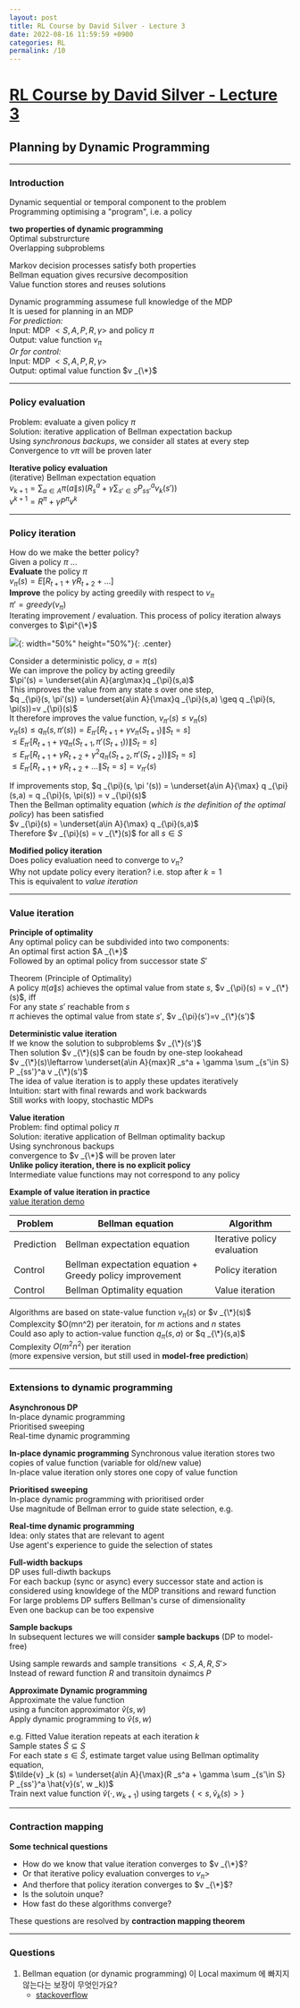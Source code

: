 ```yaml
---
layout: post
title: RL Course by David Silver - Lecture 3
date: 2022-08-16 11:59:59 +0900
categories: RL
permalink: /10
---
```


# [RL Course by David Silver - Lecture 3](https://www.youtube.com/watch?v=Nd1-UUMVfz4&list=PLqYmG7hTraZDM-OYHWgPebj2MfCFzFObQ&index=3&t=2s)


## Planning by Dynamic Programming

---

### Introduction

Dynamic sequential or temporal component to the problem <br>
Programming optimising a "program", i.e. a policy <br>

**two properties of dynamic programming**<br>
Optimal substrurcture <br>
Overlapping subproblems <br>

Markov decision processes satisfy both properties <br>
Bellman equation gives recursive decomposition <br>
Value function stores and reuses solutions <br>

Dynamic programming assumese full knowledge of the MDP <br>
It is uesed for planning in an MDP <br>
*For prediction:* <br>
Input: MDP $<S,A,P,R,\gamma>$ and policy $\pi$ <br>
Output: value function $v _{\pi}$ <br>
*Or for control:* <br>
Input: MDP $<S,A,P,R,\gamma>$ <br>
Output: optimal value function $v _{\*}$ <br>

---

### Policy evaluation

Problem: evaluate a given policy $\pi$ <br>
Solution: iterative application of Bellman expectation backup <br>
Using *synchronous backups*, we consider all states at every step <br>
Convergence to $v\pi$ will be proven later <br>

**Iterative policy evaluation** <br>
(iterative) Bellman expectation equation <br>
$v _{k+1} = \sum _{a\in A} \pi(a \|s) (R _s^a + \gamma \sum _{s'\in S} P _{ss'}^a v _k(s'))$ <br>
$v^{k+1} = R^{\pi} +\gamma P^{\pi} v^k$ <br>

---

### Policy iteration

How do we make the better policy? <br>
Given a policy $\pi$ ... <br>
**Evaluate** the policy $\pi$ <br>
$v _{\pi} (s) = E[R _{t+1} + \gamma R _{t+2} + \dots]$ <br>
**Improve** the policy by acting greedily with respect to $v _{\pi}$ <br>
$\pi' = greedy(v _{\pi})$ <br>
Iterating improvement / evaluation. This process of policy iteration always converges to $\pi^{\*}$ <br>

![](/public/img/2022-08-16-RL%20Course%20by%20David%20Silver%20-%20Lecture%203/1.jpg){: width="50%" height="50%"}{: .center}

Consider a deterministic policy, $a=\pi(s)$ <br>
We can improve the policy by acting greedily <br>
$\pi'(s) = \underset{a\in A}{arg\max}q _{\pi}(s,a)$ <br>
This improves the value from any state $s$ over one step, <br>
$q _{\pi}(s, \pi'(s)) = \underset{a\in A}{\max}q _{\pi}(s,a) \geq q _{\pi}(s, \pi(s))=v _{\pi}(s)$ <br>
It therefore improves the value function, $v _{\pi'}(s)\leq v _{\pi}(s)$ <br>
$v _{\pi}(s) \leq q _{\pi}(s,\pi'(s))=E _{\pi '}[R _{t+1}+\gamma v _{\pi}(S _{t+1}) \| S _t = s]$ <br>
$\leq E _{\pi'}[R _{t+1} + \gamma q _{\pi}(S _{t+1}, \pi ' (S _{t+1})) \| S _t = s]$ <br>
$\leq E _{\pi '}[R _{t+1} + \gamma R _{t+2} + \gamma^2 q _{\pi}(S _{t+2}, \pi ' (S _{t+2})) \| S _t = s]$ <br>
$\leq E _{\pi '}[R _{t+1} + \gamma R _{t+2} + \dots \| S _t = s] = v _{\pi '} (s)$ <br>

If improvements stop,
$q _{\pi}(s, \pi '(s)) = \underset{a\in A}{\max} q _{\pi} (s,a) = q _{\pi}(s, \pi(s)) = v _{\pi}(s)$ <br>
Then the Bellman optimality equation (*which is the definition of the optimal policy*) has been satisfied <br>
$v _{\pi}(s) = \underset{a\in A}{\max} q _{\pi}(s,a)$ <br>
Therefore $v _{\pi}(s) = v _{\*}(s)$ for all $s\in S$ <br>

**Modified policy iteration** <br>
Does policy evaluation need to converge to $v _{\pi}$? <br>
Why not update policy every iteration? i.e. stop after $k=1$ <br>
This is equivalent to *value iteration* <br>

---

### Value iteration

**Principle of optimality** <br>
Any optimal policy can be subdivided into two components: <br>
An optimal first action $A _{\*}$ <br>
Followed by an optimal policy from successor state $S'$ <br>

Theorem (Principle of Optimality) <br>
A policy $\pi(a\|s)$ achieves the optimal value from state $s$, $v _{\pi}(s) = v _{\*}(s)$, iff <br>
For any state $s'$ reachable from $s$ <br>
$\pi$ achieves the optimal value from state $s'$, $v _{\pi}(s')=v _{\*}(s')$ <br>

**Deterministic value iteration** <br>
If we know the solution to subproblems $v _{\*}(s')$ <br>
Then solution $v _{\*}(s)$ can be foudn by one-step lookahead <br>
$v _{\*}(s)\leftarrow \underset{a\in A}{max}R _s^a + \gamma \sum _{s'\in S} P _{ss'}^a v _{\*}(s')$ <br>
The idea of value iteration is to apply these updates iteratively <br>
Intuition: start with final rewards and work backwards <br>
Still works with loopy, stochastic MDPs <br>

**Value iteration** <br>
Problem: find optimal policy $\pi$ <br>
Solution: iterative application of Bellman optimality backup <br>
Using synchronous backups <br>
convergence to $v _{\*}$ will be proven later <br>
**Unlike policy iteration, there is no explicit policy** <br>
Intermediate value functions may not correspond to any policy <br>

**Example of value iteration in practice** <br>
[value iteration demo](http://www.cs.ubc.ca/~poole/demos/mdp/vi.html) <br>

Problem | Bellman equation | Algorithm
--|--|--
Prediction | Bellman expectation equation | Iterative policy evaluation
Control | Bellman expectation equation + Greedy policy improvement | Policy iteration
Control | Bellman Optimality equation | Value iteration

Algorithms are based on state-value function $v _{\pi}(s)$ or $v _{\*}(s)$<br>
Complexcity $O(mn^2) per iteratoin, for $m$ actions and $n$ states <br>
Could aso aply to action-value function $q _{\pi}(s,a)$ or $q _{\*}(s,a)$ <br>
Complexity $O(m^2 n^2)$ per iteration <br>
(more expensive version, but still used in **model-free prediction**) <br>

---

### Extensions to dynamic programming

**Asynchronous DP** <br>
In-place dynamic programming <br>
Prioritised sweeping <br>
Real-time dynamic programming <br>

**In-place dynamic programming**
Synchronous value iteration stores two copies of value function (variable for old/new value) <br>
In-place value iteration only stores one copy of value function <br>

**Prioritised sweeping** <br>
In-place dynamic programming with prioritised order <br>
Use magnitude of Bellman error to guide state selection, e.g. <br>

**Real-time dynamic programming** <br>
Idea: only states that are relevant to agent <br>
Use agent's experience to guide the selection of states <br>

**Full-width backups** <br>
DP uses full-diwth backups <br>
For each backup (sync or async) every successor state and action is considered using knowldege of the MDP transitions and reward function <br>
For large problems DP suffers Bellman's curse of dimensionality <br>
Even one backup can be too expensive

**Sample backups** <br>
In subsequent lectures we will consider **sample backups** (DP to model-free)<br>

Using sample rewards and sample transitions $<S,A,R,S'>$ <br>
Instead of reward function $R$ and transitoin dynaimcs $P$ <br>

**Approximate Dynamic programming** <br>
Approximate the value function <br>
using a funciton approximator $\hat{v}(s,w)$ <br>
Apply dynamic programming to $\hat{v}(s,w)$ <br>

e.g. Fitted Value iteration repeats at each iteration $k$ <br>
Sample states $\tilde{S}\subseteq S$ <br>
For each state $s\in \tilde{S}$, estimate target value using Bellman optimality equation, <br>
$\tilde{v} _k (s) = \underset{a\in A}{\max}(R _s^a + \gamma \sum _{s'\in S} P _{ss'}^a \hat{v}(s', w _k))$ <br>
Train next value function $\hat{v}(\cdot, w _{k+1})$ using targets $\{<s, \tilde{v} _k (s)>\}$ <br>

---

### Contraction mapping

**Some technical questions** <br>
* How do we know that value iteration converges to $v _{\*}$?
* Or that iterative policy evaluation converges to $v _{\pi}>$
* And therfore that policy iteration converges to $v _{\*}$?
* Is the solutoin unque?
* How fast do these algorithms converge? <br>
  
These questions are resolved by **contraction mapping theorem**

 

---

### Questions

1. Bellman equation (or dynamic programming) 이 Local maximum 에 빠지지 않는다는 보장이 무엇인가요? <br>
   - [stackoverflow](https://stackoverflow.com/questions/20388453/global-minima-and-dynamic-programming) <br>



